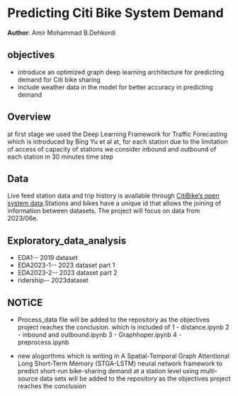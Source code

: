 # Predicting Citi Bike System Demand 

**Author**: Amir Mohammad B.Dehkordi

## objectives

-	introduce an optimized graph deep learning architecture for predicting demand for Citi bike sharing
-	 include weather data in the model for better accuracy in predicting demand 

## Overview
at first stage we used the Deep Learning Framework for Traffic Forecasting which is introduced by Bing Yu et al at, for each station due to the limitation of access of capacity of stations we consider inbound and outbound of each station in 30 minutes time step

## Data
Live feed station data and trip history is available through [CitiBike’s open system data](https://www.citibikenyc.com/system-data).Stations and bikes have a unique id that allows the joining of information between datasets. The project will focus on data from 2023/06e.


## Exploratory_data_analysis
- EDA1-- 2019 dataset
- EDA2023-1-- 2023 dataset part 1
- EDA2023-2-- 2023 dataset part 2
- ridership-- 2023dataset


## NOTiCE

- Process_data file will be added to the repository as the objectives project reaches the conclusion. which is included of 
  1 - distance.ipynb
  2 - inbound and outbound.ipynb
  3 - Graphhoper.ipynb
  4 - preprocess.ipynb
  
- new alogorthms which is writing in A Spatial-Temporal Graph Attentional Long Short-Term Memory (STGA-LSTM) neural network framework to predict short-run bike-sharing demand at a station level using multi-source data sets will be added to the repository as the objectives project reaches the conclusion



